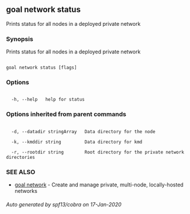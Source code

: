 ## goal network status



Prints status for all nodes in a deployed private network



### Synopsis



Prints status for all nodes in a deployed private network



```

goal network status [flags]

```



### Options



```

  -h, --help   help for status

```



### Options inherited from parent commands



```

  -d, --datadir stringArray   Data directory for the node

  -k, --kmddir string         Data directory for kmd

  -r, --rootdir string        Root directory for the private network directories

```



### SEE ALSO



* [goal network](../network/)	 - Create and manage private, multi-node, locally-hosted networks


###### Auto generated by spf13/cobra on 17-Jan-2020

